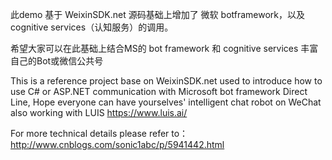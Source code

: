 ﻿此demo 基于 WeixinSDK.net 源码基础上增加了 微软 botframework，以及cognitive services（认知服务）的调用。

希望大家可以在此基础上结合MS的 bot framework 和 cognitive services 丰富自己的Bot或微信公共号

 This is a reference project base on WeixinSDK.net used to introduce how to use C# or ASP.NET communication with Microsoft bot framework Direct Line, Hope everyone can have yourselves' intelligent chat robot on WeChat also working with LUIS https://www.luis.ai/
 
 For more technical details please refer to： http://www.cnblogs.com/sonic1abc/p/5941442.html

